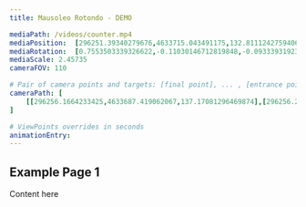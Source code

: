 ```yaml
---
title: Mausoleo Rotondo - DEMO

mediaPath: /videos/counter.mp4
mediaPosition:  [296251.39340279676,4633715.043491175,132.81112427594064]
mediaRotation:  [0.7553503339326622,-0.11030146712819848,-0.09333931923736666,0.6391926398680505]
mediaScale: 2.45735
cameraFOV: 110

# Pair of camera points and targets: [final point], ... , [entrance point]
cameraPath: [
    [[296256.1664233425,4633687.419062067,137.17081296469874],[296256.24591366603,4633703.088457677,132.00228101407063]]
]

# ViewPoints overrides in seconds
animationEntry:
---
```


## Example Page 1
Content here

